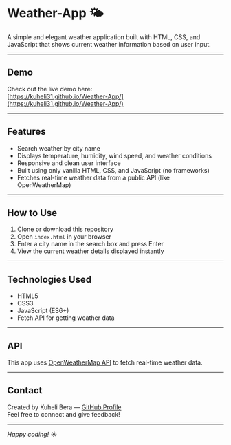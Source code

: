 # Weather-App 🌤️

A simple and elegant weather application built with HTML, CSS, and JavaScript that shows current weather information based on user input.

---

## Demo

Check out the live demo here:  
[https://kuheli31.github.io/Weather-App/](https://kuheli31.github.io/Weather-App/)

---

## Features

- Search weather by city name  
- Displays temperature, humidity, wind speed, and weather conditions  
- Responsive and clean user interface  
- Built using only vanilla HTML, CSS, and JavaScript (no frameworks)  
- Fetches real-time weather data from a public API (like OpenWeatherMap)

---

## How to Use

1. Clone or download this repository  
2. Open `index.html` in your browser  
3. Enter a city name in the search box and press Enter  
4. View the current weather details displayed instantly  

---

## Technologies Used

- HTML5  
- CSS3  
- JavaScript (ES6+)  
- Fetch API for getting weather data  

---

## API

This app uses [OpenWeatherMap API](https://openweathermap.org/api) to fetch real-time weather data.

---

## Contact

Created by Kuheli Bera — [GitHub Profile](https://github.com/kuheli31)  
Feel free to connect and give feedback!

---

*Happy coding! ☀️*
